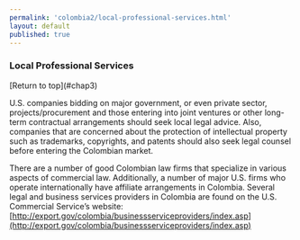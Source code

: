```yaml
--- 
permalink: 'colombia2/local-professional-services.html' 
layout: default
published: true 
---
```

<h3 id="local-professional-services">Local Professional Services</h3>[Return to top](#chap3)

U.S. companies bidding on major government, or even private sector, projects/procurement and those entering into joint ventures or other long-term contractual arrangements should seek local legal advice. Also, companies that are concerned about the protection of intellectual property such as trademarks, copyrights, and patents should also seek legal counsel before entering the Colombian market.

There are a number of good Colombian law firms that specialize in various aspects of commercial law. Additionally, a number of major U.S. firms who operate internationally have affiliate arrangements in Colombia. Several legal and business services providers in Colombia are found on the U.S. Commercial Service’s website: [http://export.gov/colombia/businessserviceproviders/index.asp](http://export.gov/colombia/businessserviceproviders/index.asp)

